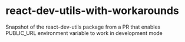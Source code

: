 # react-dev-utils-with-workarounds
Snapshot of the react-dev-utils package from a PR that enables PUBLIC_URL environment variable to work in development mode
